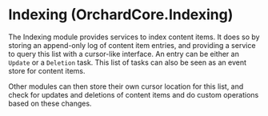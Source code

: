 # Indexing (OrchardCore.Indexing)

The Indexing module provides services to index content items. It does so by storing an append-only log of 
content item entries, and providing a service to query this list with a cursor-like interface. An entry can 
be either an `Update` or a `Deletion` task. This list of tasks can also be seen as an event store for content items.

Other modules can then store their own cursor location for this list, and check for updates and deletions
of content items and do custom operations based on these changes.
